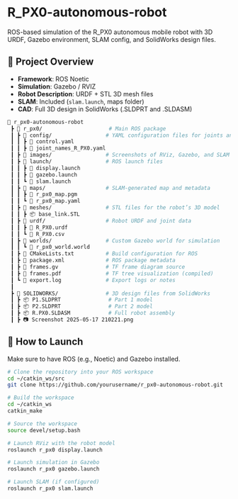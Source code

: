 # R_PX0-autonomous-robot
ROS-based simulation of the R_PX0 autonomous mobile robot with 3D URDF, Gazebo environment, SLAM config, and SolidWorks design files.
## 🧠 Project Overview

- **Framework**: ROS Noetic
- **Simulation**: Gazebo / RVIZ
- **Robot Description**: URDF + STL 3D mesh files
- **SLAM**: Included (`slam.launch`, maps folder)
- **CAD**: Full 3D design in SolidWorks (.SLDPRT and .SLDASM)
```bash
📁 r_px0-autonomous-robot
 ┣ 📂 r_px0/                     # Main ROS package
 ┃ ┣ 📂 config/                 # YAML configuration files for joints and control
 ┃ ┃ ┣ 📜 control.yaml
 ┃ ┃ ┣ 📜 joint_names_R_PX0.yaml
 ┃ ┣ 📂 images/                 # Screenshots of RViz, Gazebo, and SLAM
 ┃ ┣ 📂 launch/                 # ROS launch files
 ┃ ┃ ┣ 📜 display.launch
 ┃ ┃ ┣ 📜 gazebo.launch
 ┃ ┃ ┗ 📜 slam.launch
 ┃ ┣ 📂 maps/                   # SLAM-generated map and metadata
 ┃ ┃ ┣ 📜 r_px0_map.pgm
 ┃ ┃ ┗ 📜 r_px0_map.yaml
 ┃ ┣ 📂 meshes/                 # STL files for the robot’s 3D model
 ┃ ┃ ┣ 📦 base_link.STL
 ┃ ┣ 📂 urdf/                   # Robot URDF and joint data
 ┃ ┃ ┣ 📜 R_PX0.urdf
 ┃ ┃ ┗ 📜 R_PX0.csv
 ┃ ┣ 📂 worlds/                 # Custom Gazebo world for simulation
 ┃ ┃ ┗ 📜 r_px0_world.world
 ┃ ┣ 📜 CMakeLists.txt          # Build configuration for ROS
 ┃ ┣ 📜 package.xml             # ROS package metadata
 ┃ ┣ 📜 frames.gv               # TF frame diagram source
 ┃ ┣ 📜 frames.pdf              # TF tree visualization (compiled)
 ┃ ┗ 📜 export.log              # Export logs or notes
 ┃
 ┣ 📂 SOLIDWORKS/               # 3D design files from SolidWorks
 ┃ ┣ 📦 P1.SLDPRT               # Part 1 model
 ┃ ┣ 📦 P2.SLDPRT               # Part 2 model
 ┃ ┣ 📦 R.PX0.SLDASM            # Full robot assembly
 ┃ ┣ 📷 Screenshot 2025-05-17 210221.png
```

## 🧪 How to Launch

Make sure to have ROS (e.g., Noetic) and Gazebo installed.

```bash
# Clone the repository into your ROS workspace
cd ~/catkin_ws/src
git clone https://github.com/yourusername/r_px0-autonomous-robot.git

# Build the workspace
cd ~/catkin_ws
catkin_make

# Source the workspace
source devel/setup.bash

# Launch RViz with the robot model
roslaunch r_px0 display.launch

# Launch simulation in Gazebo
roslaunch r_px0 gazebo.launch

# Launch SLAM (if configured)
roslaunch r_px0 slam.launch
```
